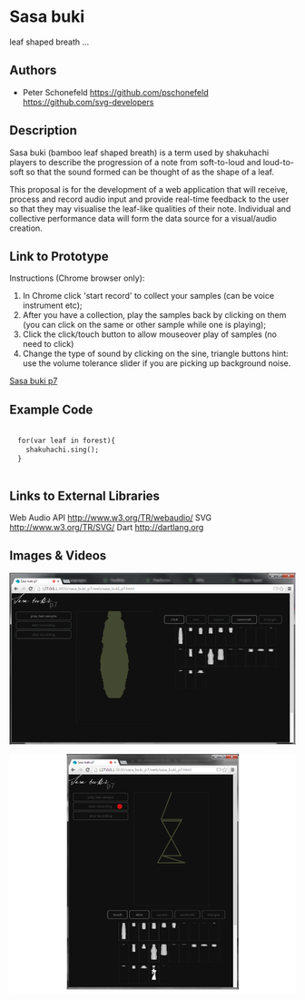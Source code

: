 # Sasa buki

leaf shaped breath … 

## Authors
- Peter Schonefeld
https://github.com/pschonefeld
https://github.com/svg-developers 

## Description

Sasa buki (bamboo leaf shaped breath) is a term used by shakuhachi players to describe the  progression of a note from soft-to-loud and loud-to-soft so that the sound formed can be thought of as the shape of a leaf.  

This proposal is for the development of a web application that will receive, process and record audio input and provide real-time feedback to the user so that they may visualise the leaf-like qualities of their note. Individual and collective performance data will form the data source for a visual/audio creation.

## Link to Prototype

Instructions (Chrome browser only): 
1. In Chrome click 'start record' to collect your samples (can be voice instrument etc);
2. After you have a collection, play the samples back by clicking on them (you can click on the same or other sample while one is playing);
3. Click the click/touch button to allow mouseover play of samples (no need to click)
4. Change the type of sound by clicking on the sine, triangle buttons
hint: use the volume tolerance slider if you are picking up background noise.

[Sasa buki p7](http://vectorshapes.com/sasabuki/sasa_buki_p7.html "Sasa buki prototype 7")


## Example Code

```

  for(var leaf in forest){
    shakuhachi.sing();
  }


```
## Links to External Libraries
 
Web Audio API http://www.w3.org/TR/webaudio/
SVG http://www.w3.org/TR/SVG/ 
Dart http://dartlang.org 

## Images & Videos

![Final Prototype](project_images/p7.png?raw=true "Sasa buki p7")

![Final Prototype](project_images/p7b.png?raw=true "Sasa buki p7")


